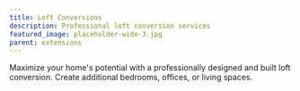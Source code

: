 ```yaml
---
title: Loft Conversions
description: Professional loft conversion services
featured_image: placeholder-wide-3.jpg
parent: extensions
---
```


Maximize your home's potential with a professionally designed and built loft conversion. Create additional bedrooms, offices, or living spaces.

